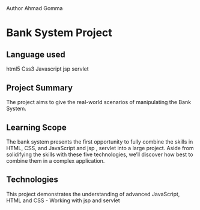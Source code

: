 ## 
Author Ahmad Gomma
# Bank System Project

## Language used

 html5 Css3 Javascript jsp servlet 
     
## Project Summary
The project aims to give the real-world scenarios of manipulating the Bank System. 

## Learning Scope
The bank system  presents the first opportunity to fully combine the skills in HTML, CSS, and JavaScript and jsp , servlet into a large project. Aside from solidifying the skills with these five technologies, we’ll discover how best to combine them in a complex application.

## Technologies

This project demonstrates the understanding of advanced JavaScript, HTML and CSS - Working with jsp and servlet